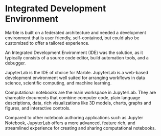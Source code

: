 # Integrated Development Environment

Marble is built on a federated architecture and needed a development environment that is user friendly, 
self-contained, but could also be customized to offer a tailored experience.

An Integrated Development Environment (IDE) was the solution, as it typically consists of a source code editor,
build automation tools, and a debugger.

JupyterLab is the IDE of choice for Marble.  JupyterLab is a web-based development environment well suited for 
arranging workflows in data science, scientific computing, and machine learning. 

Computational notebooks are the main workspace in JupyterLab.  They are shareable documents that combine computer code, plain 
language descriptions, data, rich visualizations like 3D models, charts, graphs and figures, and interactive 
controls.

Compared to other notebook authoring applications such as Jupyter Notebook, JupyterLab offers a more advanced, 
feature rich, and streamlined experience for creating and sharing computational notebooks.

```{tableofcontents}
```
